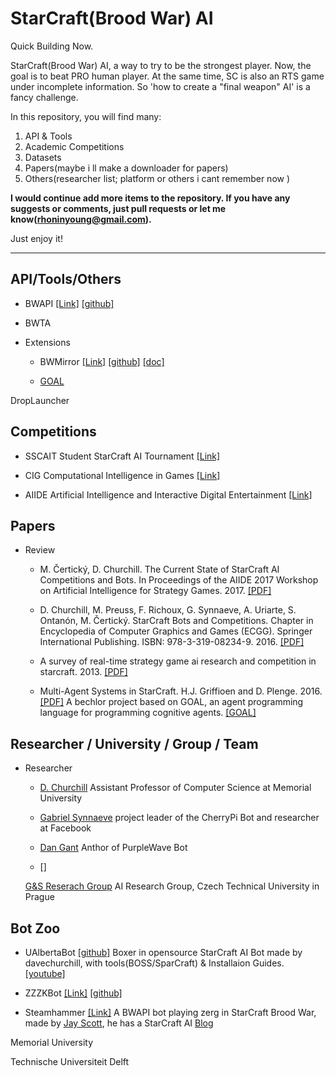 # StarCraft(Brood War) AI

Quick Building Now.

StarCraft(Brood War) AI, a way to try to be the strongest player. Now, the goal is to beat PRO human player. At the same time, SC is also an RTS game under incomplete information. So 'how to create a "final weapon" AI' is a fancy challenge.

In this repository, you will find many:

1. API & Tools
2. Academic Competitions
3. Datasets
4. Papers(maybe i ll make a downloader for papers)
5. Others(researcher list; platform or others i cant remember now )

**I would continue add more items to the repository. If you have any suggests or comments, just pull requests or let me know(rhoninyoung@gmail.com).**

Just enjoy it!

---

## API/Tools/Others

- BWAPI [[Link]](https://bwapi.github.io/) [[github]](https://github.com/bwapi/bwapi)

- BWTA

- Extensions

    - BWMirror [[Link]](http://bwmirror.jurenka.sk/)  [[github]](https://github.com/vjurenka/BWMirror) [[doc]](http://vjurenka.github.io/BWMirror/javadoc/)

    - [GOAL](https://github.com/eishub/Starcraft)



DropLauncher



## Competitions

- SSCAIT Student StarCraft AI Tournament [[Link]](https://sscaitournament.com/)

- CIG Computational Intelligence in Games [[Link]](http://www.ieee-cig.org/)

- AIIDE Artificial Intelligence and Interactive Digital Entertainment [[Link]](http://www.aaai.org/Library/AIIDE/aiide-library.php)



## Papers

- Review
  - M. Čertický, D. Churchill. The Current State of StarCraft AI Competitions and Bots. In Proceedings of the AIIDE 2017 Workshop on Artificial Intelligence for Strategy Games. 2017. [[PDF]](http://agents.fel.cvut.cz/~certicky/files/publications/aiide17-certicky-churchill.pdf)

  - D. Churchill, M. Preuss, F. Richoux, G. Synnaeve, A. Uriarte, S. Ontanón, M. Čertický. StarCraft Bots and Competitions. Chapter in Encyclopedia of Computer Graphics and Games (ECGG). Springer International Publishing. ISBN: 978-3-319-08234-9. 2016. [[PDF]](http://agents.fel.cvut.cz/~certicky/files/publications/ecgg15_chapter-competitions.pdf)

  - A survey of real-time strategy game ai research and competition in starcraft. 2013. [[PDF]](https://hal.archives-ouvertes.fr/file/index/docid/871001/filename/survey.pdf)


  - Multi-Agent Systems in StarCraft. H.J. Griffioen and D. Plenge. 2016. [[PDF]](https://repository.tudelft.nl/islandora/object/uuid:14f3a259-b440-49e2-8106-aad0ee387a10/datastream/OBJ/download) A bechlor project based on GOAL, an agent programming language for programming cognitive agents. [[GOAL]](https://goalapl.atlassian.net/wiki/spaces/GOAL/overview?mode=global)




## Researcher / University / Group / Team

- Researcher

  - [D. Churchill](http://www.cs.mun.ca/~dchurchill/) Assistant Professor of Computer Science at Memorial University
  - [Gabriel Synnaeve](https://research.fb.com/people/synnaeve-gabriel/) project leader of the CherryPi Bot and researcher at Facebook

  - [Dan Gant](https://github.com/dgant) Anthor of PurpleWave Bot

  - []

  







  [G&S Reserach Group](http://gas.fel.cvut.cz/) AI Research Group, Czech Technical University in Prague


## Bot Zoo

- UAlbertaBot [[github]](https://github.com/davechurchill/ualbertabot) Boxer in opensource StarCraft AI Bot made by davechurchill, with tools(BOSS/SparCraft) & Installaion Guides. [[youtube]](https://www.youtube.com/watch?v=lSmkDjFm3Tw)

- ZZZKBot [[Link]](https://github.com/chriscoxe/ZZZKBot) [[github]](https://github.com/chriscoxe/ZZZKBot)

- Steamhammer [[Link]](http://satirist.org/ai/starcraft/steamhammer/) A BWAPI bot playing zerg in StarCraft Brood War, made by [Jay Scott](http://satirist.org/), he has a StarCraft AI [Blog](http://satirist.org/ai/starcraft/blog/)







Memorial University

Technische Universiteit Delft